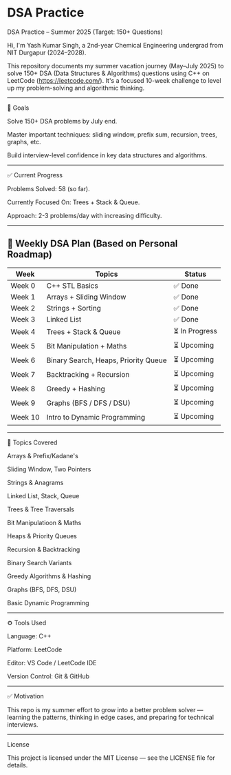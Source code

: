 # DSA Practice

DSA Practice – Summer 2025 (Target: 150+ Questions)

Hi, I'm Yash Kumar Singh, a 2nd-year Chemical Engineering undergrad from NIT Durgapur (2024–2028).

This repository documents my summer vacation journey (May–July 2025) to solve 150+ DSA (Data Structures & Algorithms) questions using C++ on LeetCode (https://leetcode.com/).
It's a focused 10-week challenge to level up my problem-solving and algorithmic thinking.


---

🎯 Goals

Solve 150+ DSA problems by July end.

Master important techniques: sliding window, prefix sum, recursion, trees, graphs, etc.

Build interview-level confidence in key data structures and algorithms.



---

✅ Current Progress

Problems Solved: 58 (so far).

Currently Focused On: Trees + Stack & Queue.

Approach: 2-3 problems/day with increasing difficulty.


---

## 🧭 Weekly DSA Plan (Based on Personal Roadmap)

| Week     | Topics                                | Status        |
|----------|----------------------------------------|----------------|
| Week 0   | C++ STL Basics                         | ✅ Done         |
| Week 1   | Arrays + Sliding Window                | ✅ Done         |
| Week 2   | Strings + Sorting                      | ✅ Done         |
| Week 3   | Linked List                            | ✅ Done         |
| Week 4   | Trees + Stack & Queue                  | ⏳ In Progress  |
| Week 5   | Bit Manipulation + Maths               | ⏳ Upcoming     |
| Week 6   | Binary Search, Heaps, Priority Queue   | ⏳ Upcoming     |
| Week 7   | Backtracking + Recursion               | ⏳ Upcoming     |
| Week 8   | Greedy + Hashing                       | ⏳ Upcoming     |
| Week 9   | Graphs (BFS / DFS / DSU)               | ⏳ Upcoming     |
| Week 10  | Intro to Dynamic Programming           | ⏳ Upcoming     |


---

🧠 Topics Covered

Arrays & Prefix/Kadane's

Sliding Window, Two Pointers

Strings & Anagrams

Linked List, Stack, Queue

Trees & Tree Traversals

Bit Manipulatioon & Maths

Heaps & Priority Queues

Recursion & Backtracking

Binary Search Variants

Greedy Algorithms & Hashing

Graphs (BFS, DFS, DSU)

Basic Dynamic Programming



---


⚙ Tools Used

Language: C++

Platform: LeetCode

Editor: VS Code / LeetCode IDE

Version Control: Git & GitHub



---

✅ Motivation

This repo is my summer effort to grow into a better problem solver — learning the patterns, thinking in edge cases, and preparing for technical interviews.


---

License

This project is licensed under the MIT License — see the LICENSE file for details.
